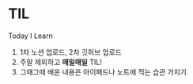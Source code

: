 # TIL
Today I Learn


1. 1차 노션 업로드, 2차 깃허브 업로드
2. 주말 제외하고 **매일매일** TIL!
3. 그때그때 배운 내용은 아이패드나 노트에 적는 습관 가지기
